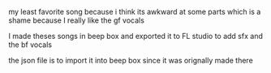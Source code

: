 my least favorite song because i think its awkward at some parts which is a shame
because I really like the gf vocals


I made theses songs in beep box and exported it to FL studio to add sfx and the bf vocals

the json file is to import it into beep box since it was orignally made there